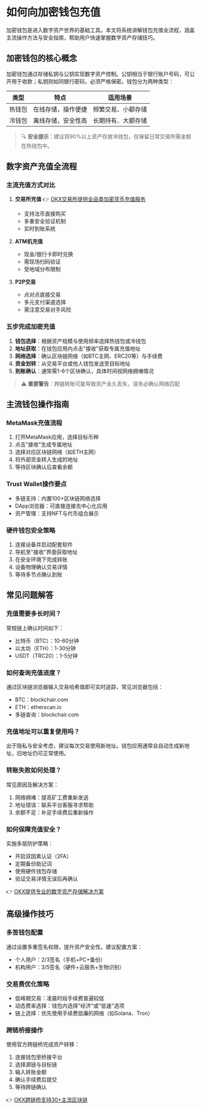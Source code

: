 # 如何向加密钱包充值

加密钱包是进入数字资产世界的基础工具。本文将系统讲解钱包充值全流程，涵盖主流操作方法与安全指南，帮助用户快速掌握数字资产存储技巧。

## 加密钱包的核心概念

加密钱包通过存储私钥与公钥实现数字资产控制。公钥相当于银行账户号码，可公开用于收款；私钥则如同银行密码，必须严格保密。钱包分为两种类型：

| 类型       | 特点                          | 适用场景               |
|------------|-------------------------------|------------------------|
| 热钱包     | 在线存储，操作便捷            | 频繁交易、小额存储     |
| 冷钱包     | 离线存储，安全性高            | 长期持有、大额存储     |

> 🔍 **安全提示**：建议将90%以上资产存放冷钱包，仅保留日常交易所需金额在热钱包中。

## 数字资产充值全流程

### 主流充值方式对比

1. **交易所充值**
   👉 [OKX交易所提供全品类加密货币充值服务](https://bit.ly/okx_welcome)
   - 支持法币直接购买
   - 多重安全验证机制
   - 实时到账系统

2. **ATM机充值**
   - 现金/银行卡即时兑换
   - 需现场扫码验证
   - 受地域分布限制

3. **P2P交易**
   - 点对点直接交易
   - 多元支付渠道选择
   - 需注意交易对手风险

### 五步完成加密充值

1. **钱包选择**：根据资产规模与使用频率选择热钱包或冷钱包
2. **地址获取**：在钱包应用内点击"接收"获取专属充值地址
3. **网络选择**：确认区块链网络（如BTC主网、ERC20等）与手续费
4. **资金划转**：从交易平台或他人钱包发送至目标地址
5. **到账确认**：通常需1-6个区块确认，具体时间视网络拥堵情况

> ⚠️ **重要警告**：跨链转账可能导致资产永久丢失，请务必确认网络匹配

## 主流钱包操作指南

### MetaMask充值流程

1. 打开MetaMask应用，选择目标币种
2. 点击"接收"生成专属地址
3. 选择对应区块链网络（如ETH主网）
4. 将外部资金转入生成的地址
5. 等待区块确认后查看余额

### Trust Wallet操作要点

- 多链支持：内置100+区块链网络选择
- DApp浏览器：可直接连接去中心化应用
- 资产管理：支持NFT与代币组合展示

### 硬件钱包安全策略

1. 连接设备并启动配套软件
2. 导航至"接收"界面获取地址
3. 在安全环境下完成转账
4. 设备物理确认交易详情
5. 等待多节点确认到账

## 常见问题解答

### 充值需要多长时间？
常规链上确认时间如下：
- 比特币（BTC）：10-60分钟
- 以太坊（ETH）：1-30分钟
- USDT（TRC20）：1-5分钟

### 如何查询充值进度？
通过区块链浏览器输入交易哈希值即可实时追踪，常见浏览器包括：
- BTC：blockchair.com
- ETH：etherscan.io
- 多链查询：blockchair.com

### 充值地址可以重复使用吗？
出于隐私与安全考虑，建议每次交易使用新地址。钱包应用通常会自动生成新地址，旧地址仍可正常使用。

### 转账失败如何处理？
常见原因及解决方案：
1. 网络拥堵：提高矿工费重新发送
2. 地址错误：联系平台客服寻求帮助
3. 余额不足：补足手续费后重新操作

### 如何保障充值安全？
实施多层防护策略：
- 开启双因素认证（2FA）
- 定期备份助记词
- 使用硬件钱包存储
- 验证交易详情无误后再确认

👉 [OKX提供专业的数字资产存储解决方案](https://bit.ly/okx_welcome)

## 高级操作技巧

### 多签钱包配置
通过设置多重签名权限，提升资产安全性。建议配置方案：
- 个人用户：2/3签名（手机+PC+备份）
- 机构用户：3/5签名（硬件+云服务+生物识别）

### 交易费优化策略
- 低峰期交易：凌晨时段手续费普遍较低
- 动态费率选择：钱包内选择"经济"或"低速"选项
- 链上选择：优先使用手续费低廉的网络（如Solana、Tron）

### 跨链桥接操作
使用官方跨链桥完成资产转移：
1. 连接钱包至桥接平台
2. 选择源链与目标链
3. 输入转账金额
4. 确认手续费后提交
5. 等待跨链确认

👉 [OKX跨链桥支持30+主流区块链](https://bit.ly/okx_welcome)
